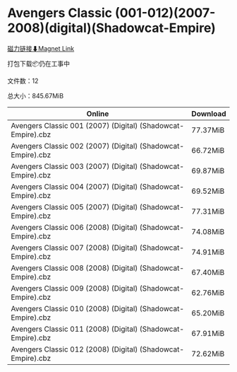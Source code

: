 # Avengers Classic (001-012)(2007-2008)(digital)(Shadowcat-Empire)

[磁力链接⬇Magnet Link](magnet:?xt=urn:btih:f5e3588a7a5ac1899a09bbe74cd6323544885eb8&dn=Avengers%20Classic%20%28001-012%29%282007-2008%29%28digital%29%28Shadowcat-Empire%29)

打包下载📦仍在工事中

文件数：12

总大小：845.67MiB

Online | Download
--- | ---
Avengers Classic 001 (2007) (Digital) (Shadowcat-Empire).cbz | 77.37MiB
Avengers Classic 002 (2007) (Digital) (Shadowcat-Empire).cbz | 66.72MiB
Avengers Classic 003 (2007) (Digital) (Shadowcat-Empire).cbz | 69.87MiB
Avengers Classic 004 (2007) (Digital) (Shadowcat-Empire).cbz | 69.52MiB
Avengers Classic 005 (2007) (Digital) (Shadowcat-Empire).cbz | 77.31MiB
Avengers Classic 006 (2008) (Digital) (Shadowcat-Empire).cbz | 74.08MiB
Avengers Classic 007 (2008) (Digital) (Shadowcat-Empire).cbz | 74.91MiB
Avengers Classic 008 (2008) (Digital) (Shadowcat-Empire).cbz | 67.40MiB
Avengers Classic 009 (2008) (Digital) (Shadowcat-Empire).cbz | 62.76MiB
Avengers Classic 010 (2008) (Digital) (Shadowcat-Empire).cbz | 65.20MiB
Avengers Classic 011 (2008) (Digital) (Shadowcat-Empire).cbz | 67.91MiB
Avengers Classic 012 (2008) (Digital) (Shadowcat-Empire).cbz | 72.62MiB